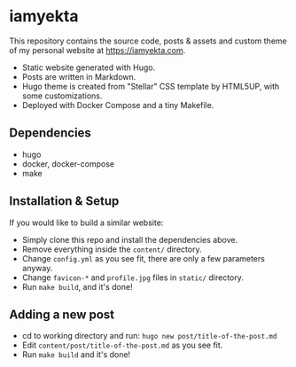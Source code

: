 # iamyekta

This repository contains the source code, posts & assets and custom theme of my personal website at https://iamyekta.com.

* Static website generated with Hugo.
* Posts are written in Markdown.
* Hugo theme is created from "Stellar" CSS template by HTML5UP, with some customizations.
* Deployed with Docker Compose and a tiny Makefile.

## Dependencies
* hugo
* docker, docker-compose
* make

## Installation & Setup

If you would like to build a similar website:

* Simply clone this repo and install the dependencies above.
* Remove everything inside the `content/` directory.
* Change `config.yml` as you see fit, there are only a few parameters anyway.
* Change `favicon-*` and `profile.jpg` files in `static/` directory.
* Run `make build`, and it's done!

## Adding a new post

* cd to working directory and run: `hugo new post/title-of-the-post.md`
* Edit `content/post/title-of-the-post.md` as you see fit.
* Run `make build` and it's done!
